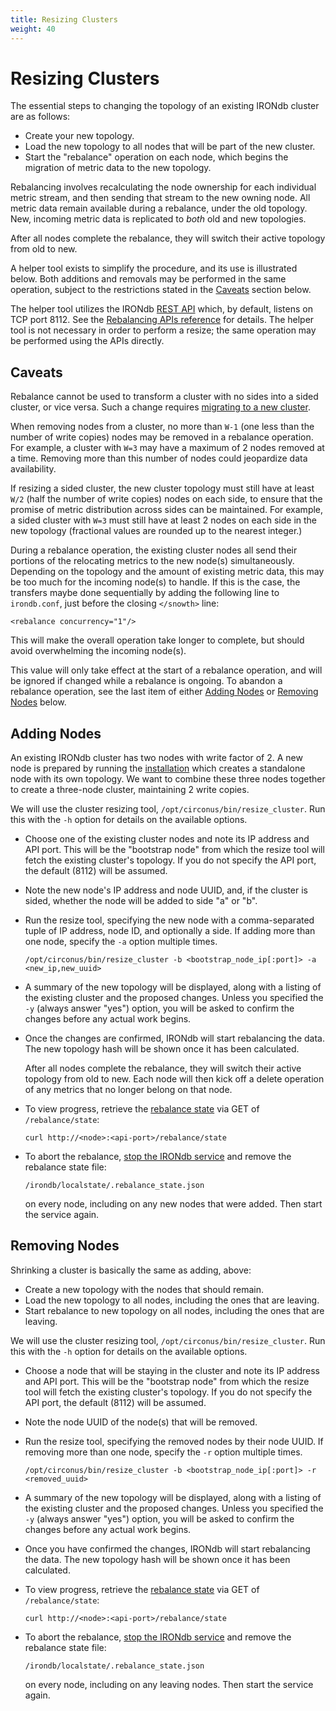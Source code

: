 ```yaml
---
title: Resizing Clusters
weight: 40
---
```


# Resizing Clusters

The essential steps to changing the topology of an existing IRONdb cluster are
as follows:
* Create your new topology.
* Load the new topology to all nodes that will be part of the new cluster.
* Start the "rebalance" operation on each node, which begins the migration of
  metric data to the new topology.

Rebalancing involves recalculating the node ownership for each individual
metric stream, and then sending that stream to the new owning node. All metric
data remain available during a rebalance, under the old topology. New,
incoming metric data is replicated to _both_ old and new topologies.

After all nodes complete the rebalance, they will switch their active topology
from old to new.

A helper tool exists to simplify the procedure, and its use is illustrated
below. Both additions and removals may be performed in the same operation,
subject to the restrictions stated in the [Caveats](#caveats) section below.

The helper tool utilizes the IRONdb [REST API](api.md) which, by default,
listens on TCP port 8112. See the [Rebalancing APIs
reference](rebalance-apis.md) for details. The helper tool is not necessary in
order to perform a resize; the same operation may be performed using the APIs
directly.

## Caveats

Rebalance cannot be used to transform a cluster with no sides into a sided
cluster, or vice versa. Such a change requires [migrating to a new
cluster](/migrating-clusters.md).

When removing nodes from a cluster, no more than `W-1` (one less than the
number of write copies) nodes may be removed in a rebalance operation. For
example, a cluster with `W=3` may have a maximum of 2 nodes removed at a time.
Removing more than this number of nodes could jeopardize data availability.

If resizing a sided cluster, the new cluster topology must still have at least
`W/2` (half the number of write copies) nodes on each side, to ensure that the
promise of metric distribution across sides can be maintained. For example, a
sided cluster with `W=3` must still have at least 2 nodes on each side in the
new topology (fractional values are rounded up to the nearest integer.)

During a rebalance operation, the existing cluster nodes all send their
portions of the relocating metrics to the new node(s) simultaneously. Depending
on the topology and the amount of existing metric data, this may be too much
for the incoming node(s) to handle. If this is the case, the transfers maybe
done sequentially by adding the following line to `irondb.conf`, just before
the closing `</snowth>` line:

```
<rebalance concurrency="1"/>
```

This will make the overall operation take longer to complete, but should avoid
overwhelming the incoming node(s).

This value will only take effect at the start of a rebalance operation, and
will be ignored if changed while a rebalance is ongoing. To abandon a rebalance
operation, see the last item of either [Adding Nodes](#adding-nodes) or
[Removing Nodes](#removing-nodes) below.

## Adding Nodes

An existing IRONdb cluster has two nodes with write factor of 2. A new node is
prepared by running the [installation](installation.md) which creates a
standalone node with its own topology. We want to combine these three nodes
together to create a three-node cluster, maintaining 2 write copies.

We will use the cluster resizing tool, `/opt/circonus/bin/resize_cluster`. Run
this with the `-h` option for details on the available options.

* Choose one of the existing cluster nodes and note its IP address and API
  port. This will be the "bootstrap node" from which the resize tool will fetch
  the existing cluster's topology. If you do not specify the API port, the
  default (8112) will be assumed.

* Note the new node's IP address and node UUID, and, if the cluster is sided,
  whether the node will be added to side "a" or "b".

* Run the resize tool, specifying the new node with a comma-separated tuple of
  IP address, node ID, and optionally a side. If adding more than one node,
  specify the `-a` option multiple times.

  ```/opt/circonus/bin/resize_cluster -b <bootstrap_node_ip[:port]> -a <new_ip,new_uuid>```

* A summary of the new topology will be displayed, along with a listing of the
  existing cluster and the proposed changes. Unless you specified the `-y`
  (always answer "yes") option, you will be asked to confirm the changes before
  any actual work begins.

* Once the changes are confirmed, IRONdb will start rebalancing the data.
  The new topology hash will be shown once it has been calculated.

  After all nodes complete the rebalance, they will switch their active topology
  from old to new. Each node will then kick off a delete operation of any
  metrics that no longer belong on that node.

* To view progress, retrieve the [rebalance state](/api/rebalance-state.md) via
  GET of `/rebalance/state`:

  ```curl http://<node>:<api-port>/rebalance/state```

* To abort the rebalance, [stop the IRONdb service](/operations.md#service-management) and remove the rebalance state file:

  ```/irondb/localstate/.rebalance_state.json```

  on every node, including on any new nodes that were added. Then start the
  service again.

## Removing Nodes

Shrinking a cluster is basically the same as adding, above:
* Create a new topology with the nodes that should remain.
* Load the new topology to all nodes, including the ones that are leaving.
* Start rebalance to new topology on all nodes, including the ones that are
  leaving.

We will use the cluster resizing tool, `/opt/circonus/bin/resize_cluster`. Run
this with the `-h` option for details on the available options.

* Choose a node that will be staying in the cluster and note its IP address and
  API port. This will be the "bootstrap node" from which the resize tool will
  fetch the existing cluster's topology. If you do not specify the API port,
  the default (8112) will be assumed.

* Note the node UUID of the node(s) that will be removed.

* Run the resize tool, specifying the removed nodes by their node UUID. If
  removing more than one node, specify the `-r` option multiple times.

  ```/opt/circonus/bin/resize_cluster -b <bootstrap_node_ip[:port]> -r <removed_uuid>```

* A summary of the new topology will be displayed, along with a listing of the
  existing cluster and the proposed changes. Unless you specified the `-y`
  (always answer "yes") option, you will be asked to confirm the changes before
  any actual work begins.

* Once you have confirmed the changes, IRONdb will start rebalancing the data.
  The new topology hash will be shown once it has been calculated.

* To view progress, retrieve the [rebalance state](/api/rebalance-state.md) via
  GET of `/rebalance/state`:

  ```curl http://<node>:<api-port>/rebalance/state```

* To abort the rebalance, [stop the IRONdb service](/operations.md#service-management) and remove the rebalance state file:

  ```/irondb/localstate/.rebalance_state.json```

  on every node, including on any leaving nodes. Then start the service again.
